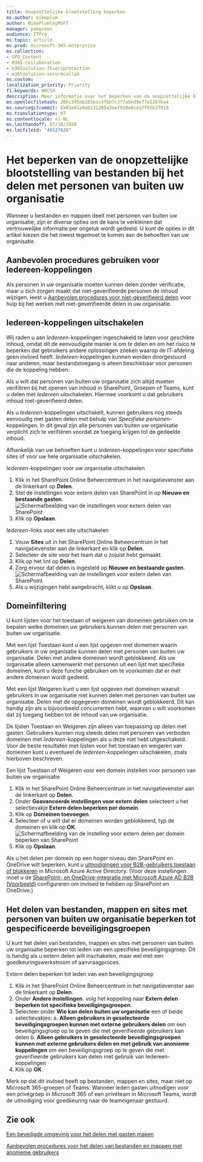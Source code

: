 ```yaml
---
title: Onopzettelijke blootstelling beperken
ms.author: mikeplum
author: MikePlumleyMSFT
manager: pamgreen
audience: ITPro
ms.topic: article
ms.prod: microsoft-365-enterprise
ms.collection:
- SPO_Content
- M365-collaboration
- m365solution-3tiersprotection
- m365solution-securecollab
ms.custom: ''
localization_priority: Priority
f1.keywords: NOCSH
description: Meer informatie over het beperken van de onopzettelijke blootstelling van informatie bij het delen van bestanden met personen van buiten uw organisatie.
ms.openlocfilehash: 266c395b6165eac4fbb7c3f7a6ed9e77a1287ba4
ms.sourcegitcommit: 6501e01a9ab131205a3eef910e6cea7f65b3f010
ms.translationtype: HT
ms.contentlocale: nl-NL
ms.lasthandoff: 07/30/2020
ms.locfileid: "46527620"
---
```

# <a name="limit-accidental-exposure-to-files-when-sharing-with-people-outside-your-organization"></a>Het beperken van de onopzettelijke blootstelling van bestanden bij het delen met personen van buiten uw organisatie

Wanneer u bestanden en mappen deelt met personen van buiten uw organisatie, zijn er diverse opties om de kans te verkleinen dat vertrouwelijke informatie per ongeluk wordt gedeeld. U kunt de opties in dit artikel kiezen die het meest tegemoet te komen aan de behoeften van uw organisatie.

## <a name="use-best-practices-for-anyone-links"></a>Aanbevolen procedures gebruiken voor Iedereen-koppelingen

Als personen in uw organisatie moeten kunnen delen zonder verificatie, maar u zich zorgen maakt dat niet-geverifieerde personen de inhoud wijzigen, leest u [Aanbevolen procedures voor niet-geverifieerd delen](best-practices-anonymous-sharing.md) voor hulp bij het werken met niet-geverifieerde delen in uw organisatie.

## <a name="turn-off-anyone-links"></a>Iedereen-koppelingen uitschakelen

Wij raden u aan *Iedereen*-koppelingen ingeschakeld te laten voor geschikte inhoud, omdat dit de eenvoudigste manier is om te delen en om het risico te beperken dat gebruikers andere oplossingen zoeken waarop de IT-afdeling geen invloed heeft. *Iedereen*-koppelingen kunnen worden doorgestuurd naar anderen, maar bestandstoegang is alleen beschikbaar voor personen die de koppeling hebben.

Als u wilt dat personen van buiten uw organisatie zich altijd moeten verifiëren bij het openen van inhoud in SharePoint, Groepen of Teams, kunt u delen met *Iedereen* uitschakelen. Hiermee voorkomt u dat gebruikers inhoud niet-geverifieerd delen.

Als u *Iedereen*-koppelingen uitschakelt, kunnen gebruikers nog steeds eenvoudig met gasten delen met behulp van *Specifieke personen*-koppelingen. In dit geval zijn alle personen van buiten uw organisatie verplicht zich te verifiëren voordat ze toegang krijgen tot de gedeelde inhoud.

Afhankelijk van uw behoeften kunt u *Iedereen*-koppelingen voor specifieke sites of voor uw hele organisatie uitschakelen.

*Iedereen*-koppelingen voor uw organisatie uitschakelen
1. Klik in het SharePoint Online Beheercentrum in het navigatievenster aan de linkerkant op **Delen**.
2. Stel de instellingen voor extern delen van SharePoint in op **Nieuwe en bestaande gasten**.</br>
   ![Schermafbeelding van de instellingen voor extern delen van SharePoint](../media/sharepoint-organization-external-sharing-controls-new-users.png)
3. Klik op **Opslaan**.

*Iedereen*-links voor een site uitschakelen
1. Vouw **Sites** uit in het SharePoint Online Beheercentrum in het navigatievenster aan de linkerkant en klik op **Delen**.
2. Selecteer de site voor het team dat u zojuist hebt gemaakt.
3. Klik op het lint op **Delen**.
4. Zorg ervoor dat delen is ingesteld op **Nieuwe en bestaande gasten**.</br>
   ![Schermafbeelding van de instellingen voor extern delen van SharePoint](../media/sharepoint-site-external-sharing-settings.png)
5. Als u wijzigingen hebt aangebracht, klikt u op **Opslaan**.

## <a name="domain-filtering"></a>Domeinfiltering

U kunt lijsten voor het toestaan of weigeren van domeinen gebruiken om te bepalen welke domeinen uw gebruikers kunnen delen met personen van buiten uw organisatie.

Met een lijst Toestaan kunt u een lijst opgeven met domeinen waarin gebruikers in uw organisatie kunnen delen met personen van buiten uw organisatie. Delen met andere domeinen wordt geblokkeerd. Als uw organisatie alleen samenwerkt met personen uit een lijst met specifieke domeinen, kunt u deze functie gebruiken om te voorkomen dat er met andere domeinen wordt gedeeld.

Met een lijst Weigeren kunt u een lijst opgeven met domeinen waaruit gebruikers in uw organisatie niet kunnen delen met personen van buiten uw organisatie. Delen met de opgegeven domeinen wordt geblokkeerd. Dit kan handig zijn als u bijvoorbeeld concurrenten hebt, waarvan u wilt voorkomen dat zij toegang hebben tot de inhoud van uw organisatie.

De lijsten Toestaan en Weigeren zijn alleen van toepassing op delen met gasten. Gebruikers kunnen nog steeds delen met personen van verboden domeinen met *Iedereen*-koppelingen als u deze niet hebt uitgeschakeld. Voor de beste resultaten met lijsten voor het toestaan en weigeren van domeinen kunt u eventueel de *Iedereen*-koppelingen uitschakelen, zoals hierboven beschreven.

Een lijst Toestaan of Weigeren voor een domein instellen voor personen van buiten uw organisatie
1. Klik in het SharePoint Online Beheercentrum in het navigatievenster aan de linkerkant op **Delen**.
2. Onder **Geavanceerde instellingen voor extern delen** selecteert u het selectievakje **Extern delen beperken per domein**.
3. Klik op **Domeinen toevoegen**.
4. Selecteer of u wilt dat er domeinen worden geblokkeerd, typ de domeinen en klik op **OK**.</br>
   ![Schermafbeelding van de instelling voor extern delen per domein beperken van SharePoint](../media/sharepoint-sharing-block-domain.png)
5. Klik op **Opslaan**.

Als u het delen per domein op een hoger niveau dan SharePoint en OneDrive wilt beperken, kunt u [uitnodigingen voor B2B-gebruikers toestaan of blokkeren](https://docs.microsoft.com/azure/active-directory/b2b/allow-deny-list) in Microsoft Azure Active Directory. (Voor deze instellingen moet u de [SharePoint- en OneDrive-integratie met Microsoft Azure AD B2B (Voorbeeld)](https://docs.microsoft.com/sharepoint/sharepoint-azureb2b-integration-preview) configureren om invloed te hebben op SharePoint en OneDrive.)

## <a name="limit-sharing-of-files-folders-and-sites-with-people-outside-your-organization-to-specified-security-groups"></a>Het delen van bestanden, mappen en sites met personen van buiten uw organisatie beperken tot gespecificeerde beveiligingsgroepen

U kunt het delen van bestanden, mappen en sites met personen van buiten uw organisatie beperken tot leden van een specifieke beveiligingsgroep. Dit is handig als u extern delen wilt inschakelen, maar wel met een goedkeuringswerkstroom of aanvraagproces.

Extern delen beperken tot leden van een beveiligingsgroep
1. Klik in het SharePoint Online Beheercentrum in het navigatievenster aan de linkerkant op **Delen**.
2. Onder **Andere instellingen**. volg het koppeling naar **Extern delen beperken tot specifieke beveiligingsgroepen**.
3. Selecteer onder **Wie kan delen buiten uw organisatie** een of beide selectievakjes: a. **Alleen gebruikers in geselecteerde beveiligingsgroepen kunnen met externe gebruikers delen** om een beveiligingsgroep op te geven die met geverifieerde gebruikers kan delen b. **Alleen gebruikers in geselecteerde beveiligingsgroepen kunnen met externe gebruikers delen en met gebruik van anonieme koppelingen** om een beveiligingsgroep op te geven die met geverifieerde gebruikers kan delen met gebruik van Iedereen-koppelingen
4. Klik op **OK**.

Merk op dat dit invloed heeft op bestanden, mappen en sites, maar niet op Microsoft 365-groepen of Teams. Wanneer leden gasten uitnodigen voor een privégroep in Microsoft 365 of een privéteam in Microsoft Teams, wordt de uitnodiging voor goedkeuring naar de teameigenaar gestuurd.

## <a name="see-also"></a>Zie ook

[Een beveiligde omgeving voor het delen met gasten maken](create-secure-guest-sharing-environment.md)

[Aanbevolen procedures voor het delen van bestanden en mappen met anonieme gebruikers](best-practices-anonymous-sharing.md)